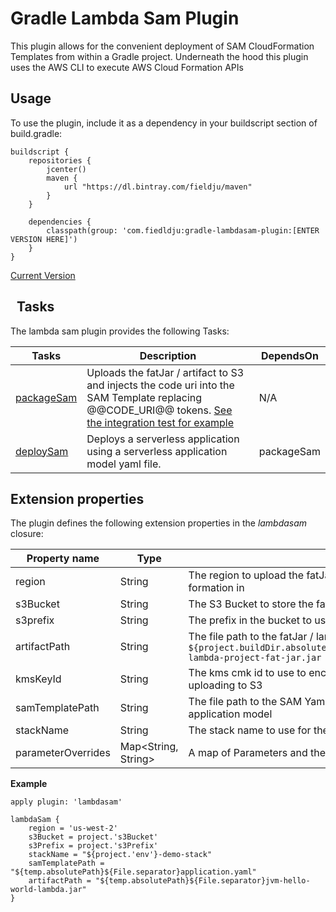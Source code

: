Gradle Lambda Sam Plugin
=====================

This plugin allows for the convenient deployment of SAM CloudFormation Templates from within a Gradle project.
Underneath the hood this plugin uses the AWS CLI to execute AWS Cloud Formation APIs
 

Usage
-----

To use the plugin, include it as a dependency in your buildscript section of build.gradle:

~~~~~~~~~~~~~~~~~~~~~~~~~~~~~~~~~~~~~~~~~~~~~~~~~~~~~~~~~~~~~~~~~~~~~~~~~~~~~~~~
buildscript { 
    repositories { 
        jcenter() 
        maven { 
            url "https://dl.bintray.com/fieldju/maven"
        }
    }

    dependencies { 
        classpath(group: 'com.fiedldju:gradle-lambdasam-plugin:[ENTER VERSION HERE]') 
    } 
}
~~~~~~~~~~~~~~~~~~~~~~~~~~~~~~~~~~~~~~~~~~~~~~~~~~~~~~~~~~~~~~~~~~~~~~~~~~~~~~~~

[Current Version](https://github.com/fieldju/jvm-lambda-template/releases)

 
Tasks
-----------------

The lambda sam plugin provides the following Tasks:

**Tasks** | **Description** | **DependsOn**
----------|-----------------|--------------
[packageSam](src/main/groovy/com/fieldju/gradle/plugins/lambdasam/tasks/PackageSam.groovy)| Uploads the fatJar / artifact to S3 and injects the code uri into the SAM Template replacing @@CODE_URI@@ tokens. [See the integration test for example](src/integration-test/resources/application.yaml#L14) | N/A
[deploySam](src/main/groovy/com/fieldju/gradle/plugins/lambdasam/tasks/DeploySamTask.groovy)| Deploys a serverless application using a serverless application model yaml file.                                | packageSam


Extension properties
--------------------

The plugin defines the following extension properties in the *lambdasam*
closure:

**Property name**  | **Type** | **Description**
-------------------|----------|---
region             | String              | The region to upload the fatJar / lambda code artifact, and execute the cloud formation in
s3Bucket           | String              | The S3 Bucket to store the fatJar / lambda code artifact
s3prefix           | String              | The prefix in the bucket to use when storing the fatJar / lambda code artifact
artifactPath       | String              | The file path to the fatJar / lambda code artifact. ex: `${project.buildDir.absolutePath}${File.seperator}libs${File.seperator}my-lambda-project-fat-jar.jar`
kmsKeyId           | String              | The kms cmk id to use to encrypt the fatJar / lambda code artifact when uploading to S3
samTemplatePath    | String              | The file path to the SAM Yaml or JSON where you have defined your serverless application model
stackName          | String              | The stack name to use for the Cloud Formation stack
parameterOverrides | Map<String, String> | A map of Parameters and there values to supply the Cloud Formation tamplate

**Example**

~~~~~~~~~~~~~~~~~~~~~~~~~~~~~~~~~~~~~~~~~~~~~~~~~~~~~~~~~~~~~~~~~~~~~~~~~~~~~~~~
apply plugin: 'lambdasam'

lambdaSam {
    region = 'us-west-2'
    s3Bucket = project.'s3Bucket'
    s3Prefix = project.'s3Prefix'
    stackName = "${project.'env'}-demo-stack"
    samTemplatePath = "${temp.absolutePath}${File.separator}application.yaml"
    artifactPath = "${temp.absolutePath}${File.separator}jvm-hello-world-lambda.jar"
}

~~~~~~~~~~~~~~~~~~~~~~~~~~~~~~~~~~~~~~~~~~~~~~~~~~~~~~~~~~~~~~~~~~~~~~~~~~~~~~~~
